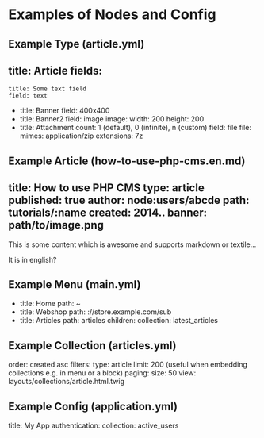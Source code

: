 Examples of Nodes and Config
============================

Example Type (article.yml)
--------------------------
title: Article
fields:
  -
    title: Some text field
    field: text
  - 
    title: Banner
    field: 400x400
  - 
    title: Banner2
    field: image
    image:
      width: 200
      height: 200
  - 
    title: Attachment
    count: 1 (default), 0 (infinite), n (custom)
    field: file
    file:
      mimes:
        application/zip
      extensions: 7z

Example Article (how-to-use-php-cms.en.md)
------------------------------------------
title: How to use PHP CMS
type: article
published: true
author: node:users/abcde
path: tutorials/:name
created: 2014..
banner: path/to/image.png
---
This is some content which is awesome and supports markdown or textile...

It is in english?

Example Menu (main.yml)
-----------------------
- 
  title: Home
  path: ~
- 
  title: Webshop
  path: ://store.example.com/sub
- 
  title: Articles
  path: articles
  children:
    collection: latest_articles

Example Collection (articles.yml)
---------------------------------
order: created asc
filters:
  type: article
limit: 200 (useful when embedding collections e.g. in menu or a block)
paging:
  size: 50
view: layouts/collections/article.html.twig

Example Config (application.yml)
--------------------------------
title: My App
authentication:
  collection: active_users